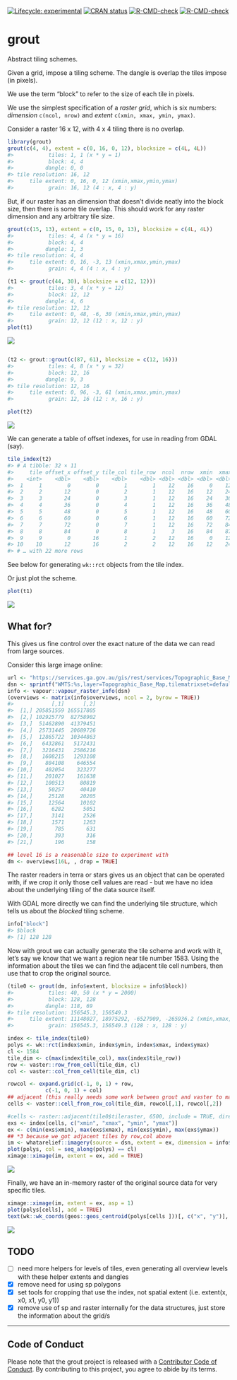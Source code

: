 
<!-- README.md is generated from README.Rmd. Please edit that file -->
<!-- badges: start -->

[![Lifecycle:
experimental](https://img.shields.io/badge/lifecycle-experimental-orange.svg)](https://www.tidyverse.org/lifecycle/#experimental)
[![CRAN
status](https://www.r-pkg.org/badges/version/grout)](https://CRAN.R-project.org/package=grout)
[![R-CMD-check](https://github.com/hypertidy/grout/workflows/R-CMD-check/badge.svg)](https://github.com/hypertidy/grout/actions)
[![R-CMD-check](https://github.com/hypertidy/grout/actions/workflows/R-CMD-check.yaml/badge.svg)](https://github.com/hypertidy/grout/actions/workflows/R-CMD-check.yaml)
<!-- badges: end -->

# grout

Abstract tiling schemes.

Given a grid, impose a tiling scheme. The dangle is overlap the tiles
impose (in pixels).

We use the term “block” to refer to the size of each tile in pixels.

We use the simplest specification of a *raster grid*, which is six
numbers: *dimension* `c(ncol, nrow)` and *extent*
`c(xmin, xmax, ymin, ymax)`.

Consider a raster 16 x 12, with 4 x 4 tiling there is no overlap.

``` r
library(grout)
grout(c(4, 4), extent = c(0, 16, 0, 12), blocksize = c(4L, 4L))
#>           tiles: 1, 1 (x * y = 1)
#>           block: 4, 4 
#>          dangle: 0, 0 
#> tile resolution: 16, 12 
#>     tile extent: 0, 16, 0, 12 (xmin,xmax,ymin,ymax)
#>           grain: 16, 12 (4 : x, 4 : y)
```

But, if our raster has an dimension that doesn’t divide neatly into the
block size, then there is some tile overlap. This should work for any
raster dimension and any arbitrary tile size.

``` r
grout(c(15, 13), extent = c(0, 15, 0, 13), blocksize = c(4L, 4L))
#>           tiles: 4, 4 (x * y = 16)
#>           block: 4, 4 
#>          dangle: 1, 3 
#> tile resolution: 4, 4 
#>     tile extent: 0, 16, -3, 13 (xmin,xmax,ymin,ymax)
#>           grain: 4, 4 (4 : x, 4 : y)
```

``` r
(t1 <- grout(c(44, 30), blocksize = c(12, 12)))
#>           tiles: 3, 4 (x * y = 12)
#>           block: 12, 12 
#>          dangle: 4, 6 
#> tile resolution: 12, 12 
#>     tile extent: 0, 48, -6, 30 (xmin,xmax,ymin,ymax)
#>           grain: 12, 12 (12 : x, 12 : y)
plot(t1)
```

![](man/figures/README-grid-1.png)<!-- -->

``` r

(t2 <- grout::grout(c(87, 61), blocksize = c(12, 16)))
#>           tiles: 4, 8 (x * y = 32)
#>           block: 12, 16 
#>          dangle: 9, 3 
#> tile resolution: 12, 16 
#>     tile extent: 0, 96, -3, 61 (xmin,xmax,ymin,ymax)
#>           grain: 12, 16 (12 : x, 16 : y)

plot(t2)
```

![](man/figures/README-grid-2.png)<!-- -->

We can generate a table of offset indexes, for use in reading from GDAL
(say).

``` r
tile_index(t2)
#> # A tibble: 32 × 11
#>     tile offset_x offset_y tile_col tile_row  ncol  nrow  xmin  xmax  ymin  ymax
#>    <int>    <dbl>    <dbl>    <dbl>    <dbl> <dbl> <dbl> <dbl> <dbl> <dbl> <dbl>
#>  1     1        0        0        1        1    12    16     0    12    45    61
#>  2     2       12        0        2        1    12    16    12    24    45    61
#>  3     3       24        0        3        1    12    16    24    36    45    61
#>  4     4       36        0        4        1    12    16    36    48    45    61
#>  5     5       48        0        5        1    12    16    48    60    45    61
#>  6     6       60        0        6        1    12    16    60    72    45    61
#>  7     7       72        0        7        1    12    16    72    84    45    61
#>  8     8       84        0        8        1     3    16    84    87    45    61
#>  9     9        0       16        1        2    12    16     0    12    29    45
#> 10    10       12       16        2        2    12    16    12    24    29    45
#> # … with 22 more rows
```

See below for generating `wk::rct` objects from the tile index.

Or just plot the scheme.

``` r
plot(t1)
```

![](man/figures/README-plot-1.png)<!-- -->

## What for?

This gives us fine control over the exact nature of the data we can read
from large sources.

Consider this large image online:

``` r
url <- "https://services.ga.gov.au/gis/rest/services/Topographic_Base_Map/MapServer/WMTS/1.0.0/WMTSCapabilities.xml,layer=Topographic_Base_Map,tilematrixset=default028mm"
dsn <- sprintf("WMTS:%s,layer=Topographic_Base_Map,tilematrixset=default028mm", url)
info <- vapour::vapour_raster_info(dsn)
(overviews <- matrix(info$overviews, ncol = 2, byrow = TRUE))
#>            [,1]      [,2]
#>  [1,] 205851559 165517805
#>  [2,] 102925779  82758902
#>  [3,]  51462890  41379451
#>  [4,]  25731445  20689726
#>  [5,]  12865722  10344863
#>  [6,]   6432861   5172431
#>  [7,]   3216431   2586216
#>  [8,]   1608215   1293108
#>  [9,]    804108    646554
#> [10,]    402054    323277
#> [11,]    201027    161638
#> [12,]    100513     80819
#> [13,]     50257     40410
#> [14,]     25128     20205
#> [15,]     12564     10102
#> [16,]      6282      5051
#> [17,]      3141      2526
#> [18,]      1571      1263
#> [19,]       785       631
#> [20,]       393       316
#> [21,]       196       158

## level 16 is a reasonable size to experiment with
dm <- overviews[16L, , drop = TRUE]
```

The raster readers in terra or stars gives us an object that can be
operated with, if we crop it only those cell values are read - but we
have no idea about the underlying tiling of the data source itself.

With GDAL more directly we can find the underlying tile structure, which
tells us about the *blocked* tiling scheme.

``` r
info["block"]
#> $block
#> [1] 128 128
```

Now with grout we can actually generate the tile scheme and work with
it, let’s say we know that we want a region near tile number 1583. Using
the information about the tiles we can find the adjacent tile cell
numbers, then use that to crop the original source.

``` r
(tile0 <- grout(dm, info$extent, blocksize = info$block))
#>           tiles: 40, 50 (x * y = 2000)
#>           block: 128, 128 
#>          dangle: 118, 69 
#> tile resolution: 156545.3, 156549.3 
#>     tile extent: 11148027, 18975292, -6527909, -265936.2 (xmin,xmax,ymin,ymax)
#>           grain: 156545.3, 156549.3 (128 : x, 128 : y)

index <- tile_index(tile0)
polys <- wk::rct(index$xmin, index$ymin, index$xmax, index$ymax)
cl <- 1584
tile_dim <- c(max(index$tile_col), max(index$tile_row))
row <- vaster::row_from_cell(tile_dim, cl)
col <- vaster::col_from_cell(tile_dim, cl)

rowcol <- expand.grid(c(-1, 0, 1) + row, 
            c(-1, 0, 1) + col)
## adjacent (this really needs some work between grout and vaster to make it obvious and easy)
cells <- vaster::cell_from_row_col(tile_dim, rowcol[,1], rowcol[,2])

#cells <- raster::adjacent(tile0$tileraster, 6500, include = TRUE, directions = 8)[, "to"]
exs <- index[cells, c("xmin", "xmax", "ymin", "ymax")]
ex <- c(min(exs$xmin), max(exs$xmax), min(exs$ymin), max(exs$ymax))
## *3 because we got adjacent tiles by row,col above
im <- whatarelief::imagery(source = dsn, extent = ex, dimension = info$block * 3, projection = info$projection)
plot(polys, col = seq_along(polys) == cl)
ximage::ximage(im, extent = ex, add = TRUE)
```

![](man/figures/README-scheme-1.png)<!-- -->

Finally, we have an in-memory raster of the original source data for
very specific tiles.

``` r
ximage::ximage(im, extent = ex, asp = 1)
plot(polys[cells], add = TRUE)
text(wk::wk_coords(geos::geos_centroid(polys[cells ]))[, c("x", "y")], lab = cells, col = "firebrick", cex = 1.5)
```

![](man/figures/README-specific-1.png)<!-- -->

## TODO

- [ ] need more helpers for levels of tiles, even generating all
  overview levels with these helper extents and dangles
- [x] remove need for using sp polygons
- [x] set tools for cropping that use the index, not spatial extent
  (i.e. extent(x, x0, x1, y0, y1))
- [x] remove use of sp and raster internally for the data structures,
  just store the information about the grid/s

------------------------------------------------------------------------

## Code of Conduct

Please note that the grout project is released with a [Contributor Code
of
Conduct](https://contributor-covenant.org/version/2/0/CODE_OF_CONDUCT.html).
By contributing to this project, you agree to abide by its terms.
